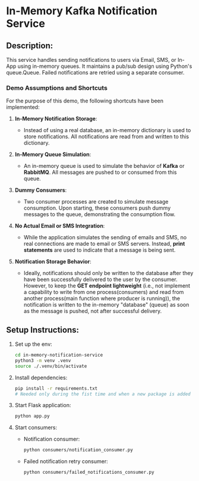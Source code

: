# In-Memory Kafka Notification Service

## Description:
This service handles sending notifications to users via Email, SMS, or In-App using in-memory queues. It maintains a pub/sub design using Python's queue.Queue. Failed notifications are retried using a separate consumer.

### **Demo Assumptions and Shortcuts**

For the purpose of this demo, the following shortcuts have been implemented:

1. **In-Memory Notification Storage**:

   * Instead of using a real database, an in-memory dictionary is used to store notifications. All notifications are read from and written to this dictionary.

2. **In-Memory Queue Simulation**:

   * An in-memory queue is used to simulate the behavior of **Kafka** or **RabbitMQ**. All messages are pushed to or consumed from this queue.

3. **Dummy Consumers**:

   * Two consumer processes are created to simulate message consumption. Upon starting, these consumers push dummy messages to the queue, demonstrating the consumption flow.

4. **No Actual Email or SMS Integration**:

   * While the application simulates the sending of emails and SMS, no real connections are made to email or SMS servers. Instead, **print statements** are used to indicate that a message is being sent.

5. **Notification Storage Behavior**:

   * Ideally, notifications should only be written to the database after they have been successfully delivered to the user by the consumer. However, to keep the **GET endpoint lightweight** (i.e., not implement a capability to write from one process(consumers) and read from another process(main function where producer is running)), the notification is written to the in-memory "database" (queue) as soon as the message is pushed, not after successful delivery.

## Setup Instructions:
1. Set up the env:
   ```bash
   cd in-memory-notification-service
   python3 -m venv .venv
   source ./.venv/bin/activate
   ```

2. Install dependencies:
   ```bash
   pip install -r requirements.txt
   # Needed only during the fist time and when a new package is added as the virtual env present in repo already has all dependencies installed.
   ```

3. Start Flask application:
   ```bash
   python app.py
   ```

4. Start consumers:
   - Notification consumer:
     ```bash
     python consumers/notification_consumer.py
     ```
   - Failed notification retry consumer:
     ```bash
     python consumers/failed_notifications_consumer.py
     ```
   